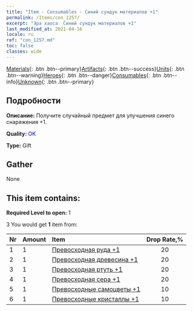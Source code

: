 ```yaml
---
title: "Item - Consumables - Синий сундук материалов +1"
permalink: /Items/con_1257/
excerpt: "Эра хаоса  Синий сундук материалов +1"
last_modified_at: 2021-04-16
locale: ru
ref: "con_1257.md"
toc: false
classes: wide
---
```

 [Materials](/ru/Items/){: .btn .btn--primary}[Artifacts](/ru/Items/Artifacts/){: .btn .btn--success}[Units](/ru/Items/Units/){: .btn .btn--warning}[Heroes](/ru/Items/Heroes/){: .btn .btn--danger}[Consumables](/ru/Items/Consumables/){: .btn .btn--info}[Unknown](/ru/Items/Unknown/){: .btn .btn--primary}

## Подробности
 **Описание:** Получите случайный предмет для улучшения синего снаряжения +1.

 **Quality:** <span style="color: #0000CD">OK</span>

 **Type:** Gift

## Gather

  None

## This item contains:

 **Required Level to open:** 1

 3 You would get **1** item  from:

  | Nr | Amount |     Item    | Drop Rate,% |
  |:---|:-------|:------------|:---------:|
  | 1 | 1 | [Превосходная руда +1](/ru/Items/mat_19/) | 20 | 
  | 2 | 1 | [Превосходная древесина +1](/ru/Items/mat_20/) | 20 | 
  | 3 | 1 | [Превосходная ртуть +1](/ru/Items/mat_21/) | 20 | 
  | 4 | 1 | [Превосходная сера +1](/ru/Items/mat_22/) | 20 | 
  | 5 | 1 | [Превосходные самоцветы +1](/ru/Items/mat_23/) | 10 | 
  | 6 | 1 | [Превосходные кристаллы +1](/ru/Items/mat_24/) | 10 | 
